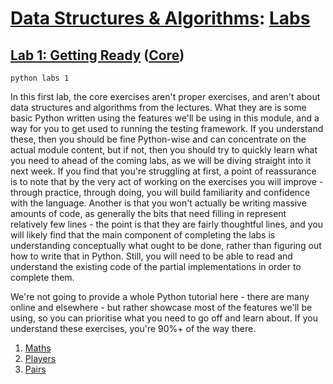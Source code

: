 # [Data Structures & Algorithms](https://github.com/bertie-wheen/dsa-2023-4/blob/trunk/README.md): [Labs](https://github.com/bertie-wheen/dsa-2023-4/blob/trunk/labs/README.md)

## [Lab 1: Getting Ready](https://github.com/bertie-wheen/dsa-2023-4/blob/trunk/labs/lab1/README.md) ([Core](https://github.com/bertie-wheen/dsa-2023-4/blob/trunk/labs/lab1/core/README.md))
```shell
python labs 1
```

In this first lab, the core exercises aren't proper exercises, and aren't about data structures and algorithms from the
lectures. What they are is some basic Python written using the features we'll be using in this module, and a way for you
to get used to running the testing framework. If you understand these, then you should be fine Python-wise and can
concentrate on the actual module content, but if not, then you should try to quickly learn what you need to ahead of the
coming labs, as we will be diving straight into it next week. If you find that you're struggling at first, a point of
reassurance is to note that by the very act of working on the exercises you will improve - through practice, through
doing, you will build familiarity and confidence with the language. Another is that you won't actually be writing
massive amounts of code, as generally the bits that need filling in represent relatively few lines - the point is that
they are fairly thoughtful lines, and you will likely find that the main component of completing the labs is
understanding conceptually what ought to be done, rather than figuring out how to write that in Python. Still, you will
need to be able to read and understand the existing code of the partial implementations in order to complete them.

We're not going to provide a whole Python tutorial here - there are many online and elsewhere - but rather showcase most
of the features we'll be using, so you can prioritise what you need to go off and learn about. If you understand these
exercises, you're 90%+ of the way there.

1. [Maths](https://github.com/bertie-wheen/dsa-2023-4/blob/trunk/labs/lab1/core/maths/README.md)
2. [Players](https://github.com/bertie-wheen/dsa-2023-4/blob/trunk/labs/lab1/core/player/README.md)
3. [Pairs](https://github.com/bertie-wheen/dsa-2023-4/blob/trunk/labs/lab1/core/pair/README.md)
